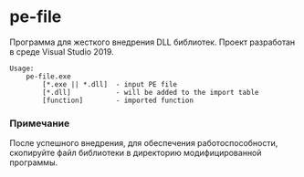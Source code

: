 # pe-file

Программа для жесткого внедрения DLL библиотек.
Проект разработан в среде Visual Studio 2019.

    Usage:
        pe-file.exe
            [*.exe || *.dll]  - input PE file
            [*.dll]           - will be added to the import table
            [function]        - imported function

### Примечание

После успешного внедрения, для обеспечения работоспособности, скопируйте файл библиотеки в директорию модифицированной программы.
